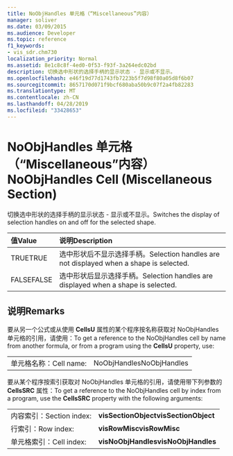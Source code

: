 ```yaml
---
title: NoObjHandles 单元格（“Miscellaneous”内容）
manager: soliver
ms.date: 03/09/2015
ms.audience: Developer
ms.topic: reference
f1_keywords:
- vis_sdr.chm730
localization_priority: Normal
ms.assetid: 8e1c8c8f-4ed0-0f53-f93f-3a264edc02bd
description: 切换选中形状的选择手柄的显示状态 - 显示或不显示。
ms.openlocfilehash: e46f19d77d1743fb7223b5f7d98f80a05d8f6b07
ms.sourcegitcommit: 8657170d071f9bcf680aba50b9c07f2a4fb82283
ms.translationtype: MT
ms.contentlocale: zh-CN
ms.lasthandoff: 04/28/2019
ms.locfileid: "33428653"
---
```

# <a name="noobjhandles-cell-miscellaneous-section"></a><span data-ttu-id="8293e-103">NoObjHandles 单元格（“Miscellaneous”内容）</span><span class="sxs-lookup"><span data-stu-id="8293e-103">NoObjHandles Cell (Miscellaneous Section)</span></span>

<span data-ttu-id="8293e-104">切换选中形状的选择手柄的显示状态 - 显示或不显示。</span><span class="sxs-lookup"><span data-stu-id="8293e-104">Switches the display of selection handles on and off for the selected shape.</span></span>
  
|<span data-ttu-id="8293e-105">**值**</span><span class="sxs-lookup"><span data-stu-id="8293e-105">**Value**</span></span>|<span data-ttu-id="8293e-106">**说明**</span><span class="sxs-lookup"><span data-stu-id="8293e-106">**Description**</span></span>|
|:-----|:-----|
| <span data-ttu-id="8293e-107">TRUE</span><span class="sxs-lookup"><span data-stu-id="8293e-107">TRUE</span></span>  <br/> | <span data-ttu-id="8293e-108">选中形状后不显示选择手柄。</span><span class="sxs-lookup"><span data-stu-id="8293e-108">Selection handles are not displayed when a shape is selected.</span></span>  <br/> |
| <span data-ttu-id="8293e-109">FALSE</span><span class="sxs-lookup"><span data-stu-id="8293e-109">FALSE</span></span>  <br/> | <span data-ttu-id="8293e-110">选中形状后显示选择手柄。</span><span class="sxs-lookup"><span data-stu-id="8293e-110">Selection handles are displayed when a shape is selected.</span></span>  <br/> |
   
## <a name="remarks"></a><span data-ttu-id="8293e-111">说明</span><span class="sxs-lookup"><span data-stu-id="8293e-111">Remarks</span></span>

<span data-ttu-id="8293e-112">要从另一个公式或从使用 **CellsU** 属性的某个程序按名称获取对 NoObjHandles 单元格的引用，请使用：</span><span class="sxs-lookup"><span data-stu-id="8293e-112">To get a reference to the NoObjHandles cell by name from another formula, or from a program using the **CellsU** property, use:</span></span> 
  
|||
|:-----|:-----|
| <span data-ttu-id="8293e-113">单元格名称：</span><span class="sxs-lookup"><span data-stu-id="8293e-113">Cell name:</span></span>  <br/> | <span data-ttu-id="8293e-114">NoObjHandles</span><span class="sxs-lookup"><span data-stu-id="8293e-114">NoObjHandles</span></span>  <br/> |
   
<span data-ttu-id="8293e-115">要从某个程序按索引获取对 NoObjHandles 单元格的引用，请使用带下列参数的 **CellsSRC** 属性：</span><span class="sxs-lookup"><span data-stu-id="8293e-115">To get a reference to the NoObjHandles cell by index from a program, use the **CellsSRC** property with the following arguments:</span></span> 
  
|||
|:-----|:-----|
| <span data-ttu-id="8293e-116">内容索引：</span><span class="sxs-lookup"><span data-stu-id="8293e-116">Section index:</span></span>  <br/> |<span data-ttu-id="8293e-117">**visSectionObject**</span><span class="sxs-lookup"><span data-stu-id="8293e-117">**visSectionObject**</span></span> <br/> |
| <span data-ttu-id="8293e-118">行索引：</span><span class="sxs-lookup"><span data-stu-id="8293e-118">Row index:</span></span>  <br/> |<span data-ttu-id="8293e-119">**visRowMisc**</span><span class="sxs-lookup"><span data-stu-id="8293e-119">**visRowMisc**</span></span> <br/> |
| <span data-ttu-id="8293e-120">单元格索引：</span><span class="sxs-lookup"><span data-stu-id="8293e-120">Cell index:</span></span>  <br/> |<span data-ttu-id="8293e-121">**visNoObjHandles**</span><span class="sxs-lookup"><span data-stu-id="8293e-121">**visNoObjHandles**</span></span> <br/> |
   

